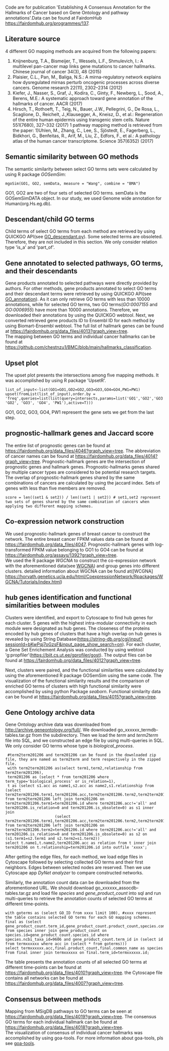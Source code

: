 Code are for publication 'Establishing A Consensus Annotation for the Hallmarks of Cancer based on Gene Ontology and pathway annotations'.Data can be found at FairdomHub https://fairdomhub.org/programmes/137.

## Literature source
4 different GO mapping methods are acquired from the following papers:
1)  Knijnenburg, T.A., Bismeijer, T., Wessels, L.F., Shmulevich, I.: A multilevel pan-cancer map links gene mutations to cancer hallmarks. Chinese journal of cancer 34(3), 48 (2015)
2)  Plaisier, C.L., Pan, M., Baliga, N.S.: A mirna-regulatory network explains how dysregulated mirnas perturb oncogenic processes across diverse cancers. Genome research 22(11), 2302–2314 (2012)
3)  Kiefer, J., Nasser, S., Graf, J., Kodira, C., Ginty, F., Newberg, L., Sood, A., Berens, M.E.: A systematic approach toward gene annotation of the hallmarks of cancer. AACR (2017)
4)   Hirsch, T., Rothoeft, T., Teig, N., Bauer, J.W., Pellegrini, G., De Rosa, L., Scaglione, D., Reichelt, J.,Klausegger, A., Kneisz, D., et al.: Regeneration of the entire human epidermis using transgenic stem cells. Nature 551(7680), 327–332 (2017)
1 pathway mapping method is retrieved from the paper:
1)Uhlen, M., Zhang, C., Lee, S., Sjöstedt, E., Fagerberg, L., Bidkhori, G., Benfeitas, R., Arif, M., Liu, Z., Edfors, F., et al.: A pathology atlas of the human cancer transcriptome. Science 357(6352) (2017)

## Semantic similarity between GO methods
The semantic similarity between select GO terms sets were calculated by using R package *GOSemSim*:
```
mgoSim(GO1, GO2, semData, measure = "Wang", combine = "BMA")
```
GO1, GO2 are two of four sets of selected GO terms.  semData is the GOSemSimDATA object.  In our study,  we used Genome wide annotation for Human(org.Hs.eg.db).

## Descendant/child GO terms
Child terms of select GO terms from each method are retrieved by using QUICKGO API(see [GO_descendant.py](https://github.com/chestnzu1/BMC/blob/main/GO_descendants.py)). Some selected terms are obsoleted. Therefore, they are not included in this section. We only consider relation type 'is_a' and 'part_of'. 

## Gene annotated to selected pathways, GO terms, and their descendants 
Gene products annotated to selected pathways were directly provided by authors. For other methods, gene products annotated to select GO terms and their descendant terms were retrieved by using QUICKGO API(see [GO_annotation](https://github.com/chestnzu1/BMC/blob/main/GO_annotation.py)). As it can only retrieve GO terms with less than 10000 annotations, while for selected GO terms, two GO terms(*GO:0007155* and *GO:0006955*) have more than 10000 annotations. Therefore, we downloaded their annotations by using the QUICKGO webtool. Next, we converted retrieved gene products ID to Ensembl ID for each method by using Biomart-Ensembl webtool. The full list of hallmark genes can be found at https://fairdomhub.org/data_files/4013?graph_view=tree.  
The mapping between GO terms and individual cancer hallmarks can be found at https://github.com/chestnzu1/BMC/blob/main/hallmarks_classification.

## Upset plot
The upset plot presents the intersections among five mapping methods. It was accomplished by using R package 'UpsetR'.
```
list_of_input<-list(GO1=GO1,GO2=GO2,GO3=GO3,GO4=GO4,PW1=PW1)
upset(fromList(list_of_input),order.by = 'freq',queries=list(list(query=intersects,params=list('GO1','GO2','GO3','GO4'),active=T),list(query=intersects,params=list('GO1', 'GO2', 'GO3', 'GO4', 'PW1'),active=T)))
```
GO1, GO2, GO3, GO4, PW1 represent the gene sets we get from the last step.

## prognostic-hallmark genes and Jaccard score
The entire list of prognostic genes can be found at https://fairdomhub.org/data_files/4046?graph_view=tree. The abbreviation of cancer names can be found at https://fairdomhub.org/data_files/4014?graph_view=tree. Prognostic-hallmark genes are the intersection of prognostic genes and hallmark genes. Prognostic-hallmarks genes shared by multiple cancer types are considered to be potential research targets. The overlap of prognostic-hallmark genes shared by the same combinations of cancers are calculated by using the jaccard index. Sets of genes with less than five members are removed.
```
score = len((set1 & set2)) / len((set1 | set2)) # set1,set2 represent two sets of genes shared by the same combination of cancers when applying two different mapping schemes.
```
## Co-expression network construction 
We used prognostic-hallmark genes of breast cancer to construct the network. The entire breast cancer FPKM values data can be found at https://fairdomhub.org/data_files/4047. Prognostic-hallmark genes with log-transformed FPKM value belonging to GO1 to GO4 can be found at https://fairdomhub.org/assays/1392?graph_view=tree.  
We used the R package *WGCNA* to construct the co-expression network with the aforementioned data(see [WGCNA](https://github.com/chestnzu1/BMC/blob/main/WGCNA_FPKM)) and group genes into different clusters. detailed information about WGCNA can be found at([WCGNA] https://horvath.genetics.ucla.edu/html/CoexpressionNetwork/Rpackages/WGCNA/Tutorials/index.html) 

## hub genes identification and functional similarities between modules 
Clusters were identified, and export to Cytoscape to find hub genes for each cluster. 5 genes with the highest intra-modular connectivity in each module were designated as hub genes. The closeness of the proteins encoded by hub genes of clusters that have a high overlap on hub genes is revealed by using String Database(https://string-db.org/cgi/input?sessionId=bKwPqj7oGzsF&input_page_show_search=on). For each cluster, a Gene Set Enrichement Analysis was conducted by using webtool 'g:propfiler'(https://biit.cs.ut.ee/gprofiler/gost). The output files can be found at https://fairdomhub.org/data_files/4012?graph_view=tree.  

Next, clusters were paired, and the functional similarities were calculated by using the aforementioned R package GOSemSim using the same code.  The visualization of the functional similarity results and the comparison of enriched GO terms of clusters with high functional similarity were accomplished by using python Package *seaborn*.  Functional similarity data can be found at https://fairdomhub.org/data_files/4015?graph_view=tree.

## Gene Ontology archive data
Gene Ontology archive data was downloaded from http://archive.geneontology.org/full/. We downloaded go_xxxxxx_termdb-tables.tar.gz from the subdirectory. Then we load the *term* and *term2term* file into SQL, and we constructed an edge file by using multi-queries in SQL. We only consider GO terms whose type is *biological_process*.
```
 #term2term201206 and term201206 can be found in the downloaded zip file, they are named as term2term and term respectively in the zipped file.
 with term2term201206 as(select term1,term2,relationship from term2term201206),
 term201206 as (select * from term201206 where term_type='biological_process' or is_relation=1),
 t as (select s1.acc as name1,s2.acc as name2,s1.relationship from (select term2term201206.term1,term201206.acc,term2term201206.term2,term2term201206.relationship from term2term201206 left join term201206 on term2term201206.term1=term201206.id where term201206.acc!='all' and term201206.is_relation=0 and term201206.is_obsolete=0) as s1 inner join 
					  (select term2term201206.term1,term201206.acc,term2term201206.term2,term2term201206.relationship from term2term201206 left join term201206 on term2term201206.term2=term201206.id where term201206.acc!='all' and term201206.is_relation=0 and term201206.is_obsolete=0) as s2 on (s1.term1=s2.term1 and s2.term2=s1.term2))
select t.name1,t.name2,term201206.acc as relation from t inner join term201206 on t.relationship=term201206.id into outfile 'xxxx'; 
```
After getting the edge files, for each method, we load edge files in Cytoscape followed by selecting collected GO terms and their first neighbors. Edges between selected nodes are reserved. Then we use Cytoscape app *DyNet analyzer* to compare constructed networks. 

Similarly, the annotation count data can be downloaded from the aforementioned URL. We should download go_xxxxxx_assocdb-tables.tar.gz and load file *species* and *gene_product_count* into sql and run multi-queries to retrieve the annotation counts of selected GO terms at different time-points. 
```
with goterms as (select GO_ID from xxxx limit 100),	#xxxx represent the table contains selected GO terms for each GO mapping schemes.
final as (select gene_product_count.term_id,gene_product_count.product_count,species.common_name from species inner join gene_product_count on species.id=gene_product_count.species_id where species.ncbi_taxa_id=9606 and gene_product_count.term_id in (select id from termxxxxxx where acc in (select * from goterms)))
select termxxxxxx.acc,final.product_count,final.common_name as species from final inner join termxxxxxx on final.term_id=termxxxxxx.id;
```
The table presents the annotation counts of all selected GO terms at different time-points can be found at https://fairdomhub.org/data_files/4010?graph_view=tree.
the Cytoscape file contains all networks can be found at https://fairdomhub.org/data_files/4007?graph_view=tree.

## Consensus between methods
Mapping from MSigDB pathways to GO terms can be seen at https://fairdomhub.org/data_files/4019?graph_view=tree. The consensus GO terms for each individual hallmark can be found at https://fairdomhub.org/data_files/4018?graph_view=tree.  
The visualization of consensus of individual cancer hallmarks was accomplished by using goa-tools. For more information about goa-tools, pls see [goa-tools](https://github.com/tanghaibao/goatools).
